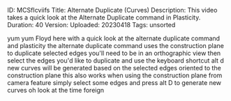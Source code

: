 ID: MCSfIcviifs
Title: Alternate Duplicate (Curves)
Description: This video takes a quick look at the Alternate Duplicate command in Plasticity.
Duration: 40
Version: 
Uploaded: 20230418
Tags: unsorted

yum yum
Floyd here with a quick look at the
alternate duplicate command and
plasticity the alternate duplicate
command uses the construction plane to
duplicate selected edges you'll need to
be in an orthographic view then select
the edges you'd like to duplicate and
use the keyboard shortcut alt d new
curves will be generated based on the
selected edges oriented to the
construction plane this also works when
using the construction plane from camera
feature simply select some edges
and press alt D to generate new curves
oh look at the time
foreign
